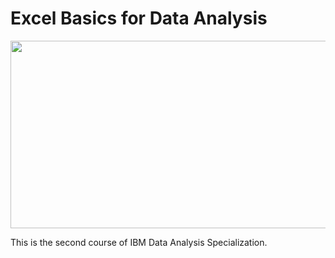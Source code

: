 # Excel Basics for Data Analysis

<img src="https://d3njjcbhbojbot.cloudfront.net/api/utilities/v1/imageproxy/https://coursera-course-photos.s3.amazonaws.com/d3/1b8035aa844596a652515a08db8a42/IBM-DA-Course-2_New-Option-3.jpg?auto=format%2Ccompress&dpr=1" width="600" height="300">

This is the second course of IBM Data Analysis Specialization.
